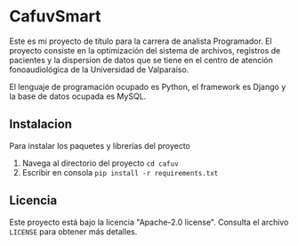 # CafuvSmart

Este es mi proyecto de título para la carrera de analista Programador.
El proyecto consiste en la optimización del sistema de archivos, registros de pacientes y la dispersion de datos que se tiene en el centro de atención fonoaudiológica de la Universidad de Valparaíso.

El lenguaje de programación ocupado es Python, el framework es Django y la base de datos ocupada es MySQL.

## Instalacion
Para instalar los paquetes y librerías del proyecto
1. Navega al directorio del proyecto `cd cafuv`
2. Escribir en consola `pip install -r requirements.txt`



## Licencia

Este proyecto está bajo la licencia "Apache-2.0 license". Consulta el archivo `LICENSE` para obtener más detalles.
